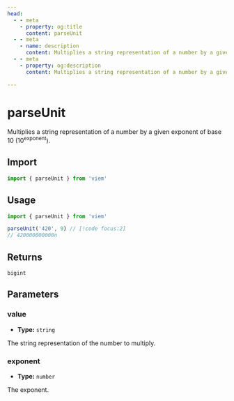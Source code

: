 ```yaml
---
head:
  - - meta
    - property: og:title
      content: parseUnit
  - - meta
    - name: description
      content: Multiplies a string representation of a number by a given exponent of base 10.
  - - meta
    - property: og:description
      content: Multiplies a string representation of a number by a given exponent of base 10.

---
```


# parseUnit

Multiplies a string representation of a number by a given exponent of base 10 (10<sup>exponent</sup>).

## Import

```ts
import { parseUnit } from 'viem'
```

## Usage

```ts
import { parseUnit } from 'viem'

parseUnit('420', 9) // [!code focus:2]
// 420000000000n
```

## Returns

`bigint`

## Parameters

### value

- **Type:** `string`

The string representation of the number to multiply.

### exponent 

- **Type:** `number`

The exponent.